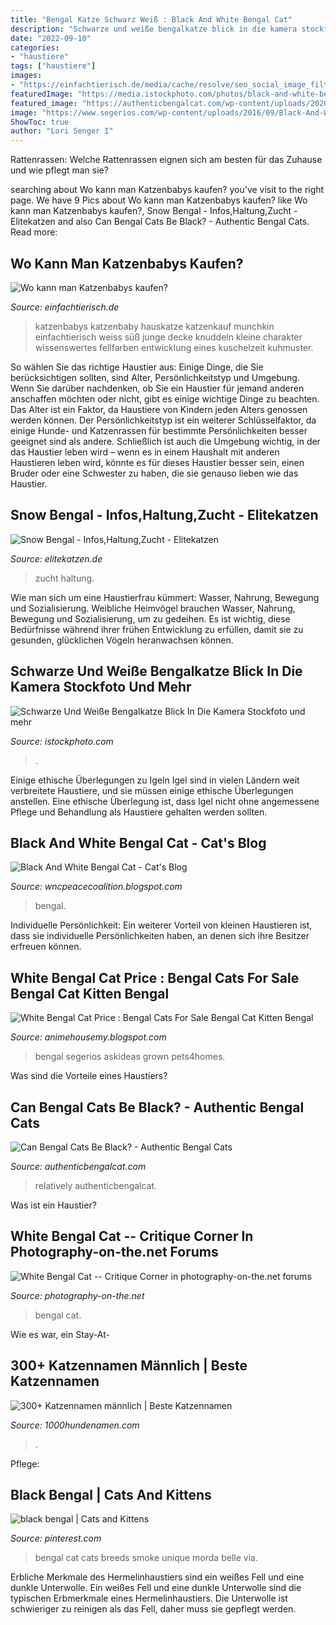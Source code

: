 ```yaml
---
title: "Bengal Katze Schwarz Weiß : Black And White Bengal Cat"
description: "Schwarze und weiße bengalkatze blick in die kamera stockfoto und mehr"
date: "2022-09-10"
categories:
- "haustiere"
tags: ["haustiere"]
images:
- "https://einfachtierisch.de/media/cache/resolve/seo_social_image_filter/cms/2013/12/Katzenbaby-Schwarz-Weiss-Decke.jpg"
featuredImage: "https://media.istockphoto.com/photos/black-and-white-bengal-cat-looking-at-camera-picture-id184102538?k=6&amp;m=184102538&amp;s=170667a&amp;w=0&amp;h=YijLkWYI_JEvnY2svlAlPBuiZTeaL8LU1pQLJFdmy6s="
featured_image: "https://authenticbengalcat.com/wp-content/uploads/2020/04/img_9451.jpg"
image: "https://www.segerios.com/wp-content/uploads/2016/09/Black-And-White-Bengal-Cat-Looking-For-Some-Food.jpg"
ShowToc: true
author: "Lori Senger I"
---
```



Rattenrassen: Welche Rattenrassen eignen sich am besten für das Zuhause und wie pflegt man sie?

	

		
searching about Wo kann man Katzenbabys kaufen? you've visit to the right page. We have 9 Pics about Wo kann man Katzenbabys kaufen? like Wo kann man Katzenbabys kaufen?, Snow Bengal - Infos,Haltung,Zucht - Elitekatzen and also Can Bengal Cats Be Black? - Authentic Bengal Cats. Read more:
		
    
## Wo Kann Man Katzenbabys Kaufen?

<img loading=lazy src="https://einfachtierisch.de/media/cache/resolve/seo_social_image_filter/cms/2013/12/Katzenbaby-Schwarz-Weiss-Decke.jpg" onerror="this.onerror=null;this.src='https://tse1.mm.bing.net/th?id=OIP.C5rFOZE7CQU04bOAy64ILgHaFj&amp;pid=15.1';" alt="Wo kann man Katzenbabys kaufen?">

_Source: einfachtierisch.de_

>katzenbabys katzenbaby hauskatze katzenkauf munchkin einfachtierisch weiss süß junge decke knuddeln kleine charakter wissenswertes fellfarben entwicklung eines kuschelzeit kuhmuster. 

	

So wählen Sie das richtige Haustier aus: Einige Dinge, die Sie berücksichtigen sollten, sind Alter, Persönlichkeitstyp und Umgebung.
Wenn Sie darüber nachdenken, ob Sie ein Haustier für jemand anderen anschaffen möchten oder nicht, gibt es einige wichtige Dinge zu beachten. Das Alter ist ein Faktor, da Haustiere von Kindern jeden Alters genossen werden können. Der Persönlichkeitstyp ist ein weiterer Schlüsselfaktor, da einige Hunde- und Katzenrassen für bestimmte Persönlichkeiten besser geeignet sind als andere. Schließlich ist auch die Umgebung wichtig, in der das Haustier leben wird – wenn es in einem Haushalt mit anderen Haustieren leben wird, könnte es für dieses Haustier besser sein, einen Bruder oder eine Schwester zu haben, die sie genauso lieben wie das Haustier.

    
## Snow Bengal - Infos,Haltung,Zucht - Elitekatzen

<img loading=lazy src="https://elitekatzen.de/wp-content/uploads/2019/01/snow-bengal-zucht.jpg" onerror="this.onerror=null;this.src='https://tse2.mm.bing.net/th?id=OIP.WQn_SyJqsVk78TdKpflMhgHaHA&amp;pid=15.1';" alt="Snow Bengal - Infos,Haltung,Zucht - Elitekatzen">

_Source: elitekatzen.de_

>zucht haltung. 

	

Wie man sich um eine Haustierfrau kümmert: Wasser, Nahrung, Bewegung und Sozialisierung.
Weibliche Heimvögel brauchen Wasser, Nahrung, Bewegung und Sozialisierung, um zu gedeihen. Es ist wichtig, diese Bedürfnisse während ihrer frühen Entwicklung zu erfüllen, damit sie zu gesunden, glücklichen Vögeln heranwachsen können.

    
## Schwarze Und Weiße Bengalkatze Blick In Die Kamera Stockfoto Und Mehr

<img loading=lazy src="https://media.istockphoto.com/photos/black-and-white-bengal-cat-looking-at-camera-picture-id184102538?k=6&amp;m=184102538&amp;s=170667a&amp;w=0&amp;h=YijLkWYI_JEvnY2svlAlPBuiZTeaL8LU1pQLJFdmy6s=" onerror="this.onerror=null;this.src='https://tse1.mm.bing.net/th?id=OIP.YDwRUG62YAihJA7nRV-jdAHaFq&amp;pid=15.1';" alt="Schwarze Und Weiße Bengalkatze Blick In Die Kamera Stockfoto und mehr">

_Source: istockphoto.com_

>. 

	

Einige ethische Überlegungen zu Igeln
Igel sind in vielen Ländern weit verbreitete Haustiere, und sie müssen einige ethische Überlegungen anstellen. Eine ethische Überlegung ist, dass Igel nicht ohne angemessene Pflege und Behandlung als Haustiere gehalten werden sollten.

    
## Black And White Bengal Cat - Cat&#039;s Blog

<img loading=lazy src="https://lh5.googleusercontent.com/proxy/vxST2vo5Pc7Ovft_ym-wCpb2OuJ9zGqqqJ8D3C8Rp7YleLMMVQJ0Tzpa3QQlMvRaTnOpJdE04G1hzSYnt_eIUZacMUkLE-74TCx0pteZV1aKmOoOW_EXUDVV3iWmtHet=w1200-h630-p-k-no-nu" onerror="this.onerror=null;this.src='https://tse3.mm.bing.net/th?id=OIP.E3PUVfql05-2ZeuvLUKJOwAAAA&amp;pid=15.1';" alt="Black And White Bengal Cat - Cat&#039;s Blog">

_Source: wncpeacecoalition.blogspot.com_

>bengal. 

	

Individuelle Persönlichkeit: Ein weiterer Vorteil von kleinen Haustieren ist, dass sie individuelle Persönlichkeiten haben, an denen sich ihre Besitzer erfreuen können.

    
## White Bengal Cat Price : Bengal Cats For Sale Bengal Cat Kitten Bengal

<img loading=lazy src="https://www.segerios.com/wp-content/uploads/2016/09/Black-And-White-Bengal-Cat-Looking-For-Some-Food.jpg" onerror="this.onerror=null;this.src='https://tse1.mm.bing.net/th?id=OIP.l9hx1kovY4LMtvoBDSEMowHaE7&amp;pid=15.1';" alt="White Bengal Cat Price : Bengal Cats For Sale Bengal Cat Kitten Bengal">

_Source: animehousemy.blogspot.com_

>bengal segerios askideas grown pets4homes. 

	

Was sind die Vorteile eines Haustiers?

    
## Can Bengal Cats Be Black? - Authentic Bengal Cats

<img loading=lazy src="https://authenticbengalcat.com/wp-content/uploads/2020/04/img_9451.jpg" onerror="this.onerror=null;this.src='https://tse2.mm.bing.net/th?id=OIP.C0_gwTWU7i4h_H6o1CDrhwHaE8&amp;pid=15.1';" alt="Can Bengal Cats Be Black? - Authentic Bengal Cats">

_Source: authenticbengalcat.com_

>relatively authenticbengalcat. 

	

Was ist ein Haustier?

    
## White Bengal Cat -- Critique Corner In Photography-on-the.net Forums

<img loading=lazy src="http://farm5.static.flickr.com/4061/4396187962_64518d42cf_o.jpg" onerror="this.onerror=null;this.src='https://tse4.mm.bing.net/th?id=OIP.L04bpi3lCgLxPepJvyE4zgHaE7&amp;pid=15.1';" alt="White Bengal Cat -- Critique Corner in photography-on-the.net forums">

_Source: photography-on-the.net_

>bengal cat. 

	

Wie es war, ein Stay-At-

    
## 300+ Katzennamen Männlich | Beste Katzennamen

<img loading=lazy src="https://www.1000hundenamen.com/wp-content/uploads/2020/10/schwarze-Katze.jpg" onerror="this.onerror=null;this.src='https://tse3.mm.bing.net/th?id=OIP.MqDgszc_Vlr8K6mVApXa0AHaFj&amp;pid=15.1';" alt="300+ Katzennamen männlich | Beste Katzennamen">

_Source: 1000hundenamen.com_

>. 

	

Pflege:

    
## Black Bengal | Cats And Kittens

<img loading=lazy src="http://media-cache-ec0.pinimg.com/736x/aa/92/21/aa92217af6c0d5a970f01ab0b0d293e8.jpg" onerror="this.onerror=null;this.src='https://tse1.mm.bing.net/th?id=OIP.eiUWDNkzgKkJ0jGBGapd3wHaD_&amp;pid=15.1';" alt="black bengal | Cats and Kittens">

_Source: pinterest.com_

>bengal cat cats breeds smoke unique morda belle via. 

	

Erbliche Merkmale des Hermelinhaustiers sind ein weißes Fell und eine dunkle Unterwolle.
Ein weißes Fell und eine dunkle Unterwolle sind die typischen Erbmerkmale eines Hermelinhaustiers. Die Unterwolle ist schwieriger zu reinigen als das Fell, daher muss sie gepflegt werden.

